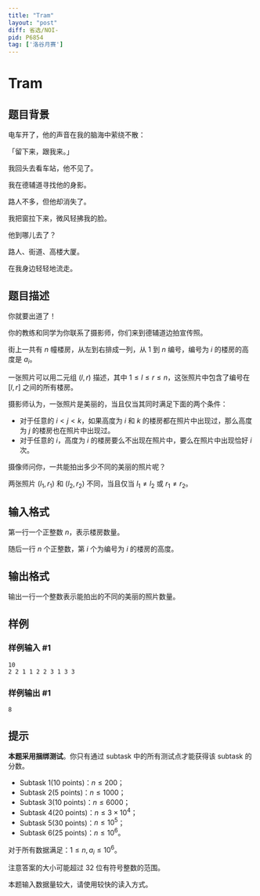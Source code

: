 ```yaml
---
title: "Tram"
layout: "post"
diff: 省选/NOI-
pid: P6854
tag: ['洛谷月赛']
---
```

# Tram
## 题目背景

电车开了，他的声音在我的脑海中萦绕不散：

「留下来，跟我来。」

我回头去看车站，他不见了。

我在德辅道寻找他的身影。

路人不多，但他却消失了。

我把窗拉下来，微风轻拂我的脸。

他到哪儿去了？

路人、街道、高楼大厦。

在我身边轻轻地流走。


## 题目描述

你就要出道了！

你的教练和同学为你联系了摄影师，你们来到德辅道边拍宣传照。

街上一共有 $n$ 幢楼房，从左到右排成一列，从 $1$ 到 $n$ 编号，编号为 $i$ 的楼房的高度是 $a_i$。

一张照片可以用二元组 $(l,r)$ 描述，其中 $1\le l\le r\le n$，这张照片中包含了编号在 $[l,r]$ 之间的所有楼房。

摄影师认为，一张照片是美丽的，当且仅当其同时满足下面的两个条件：

- 对于任意的 $i<j<k$，如果高度为 $i$ 和 $k$ 的楼房都在照片中出现过，那么高度为 $j$ 的楼房也在照片中出现过。
- 对于任意的 $i$，高度为 $i$ 的楼房要么不出现在照片中，要么在照片中出现恰好 $i$ 次。

摄像师问你，一共能拍出多少不同的美丽的照片呢？

两张照片 $(l_1,r_1)$ 和 $(l_2,r_2)$ 不同，当且仅当 $l_1\ne l_2$ 或 $r_1\ne r_2$。
## 输入格式

第一行一个正整数 $n$，表示楼房数量。

随后一行 $n$ 个正整数，第 $i$ 个为编号为 $i$ 的楼房的高度。
## 输出格式

输出一行一个整数表示能拍出的不同的美丽的照片数量。
## 样例

### 样例输入 #1
```
10
2 2 1 1 2 2 3 1 3 3 
```
### 样例输出 #1
```
8
```
## 提示

**本题采用捆绑测试**。你只有通过 subtask 中的所有测试点才能获得该 subtask 的分数。

- Subtask 1(10 points)：$n\le 200$；
- Subtask 2(5 points)：$n\le 1000$；
- Subtask 3(10 points)：$n\le 6000$；
- Subtask 4(20 points)：$n\le 3\times 10^4$；
- Subtask 5(30 points)：$n\le 10^5$；
- Subtask 6(25 points)：$n\le 10^6$。


对于所有数据满足：$1\le n,a_i\le 10^6$。

注意答案的大小可能超过 $32$ 位有符号整数的范围。

本题输入数据量较大，请使用较快的读入方式。
